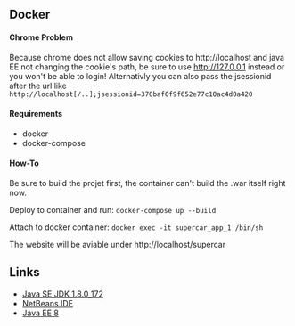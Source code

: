 ## Docker

#### Chrome Problem

Because chrome does not allow saving cookies to http://localhost and java EE not changing the cookie's path, be sure to use http://127.0.0.1 instead or you won't be able to login!
Alternativly you can also pass the jsessionid after the url like `http://localhost[/..];jsessionid=370baf0f9f652e77c10ac4d0a420`

#### Requirements

- docker
- docker-compose


#### How-To

Be sure to build the projet first, the container can't build the .war itself right now.

Deploy to container and run: `docker-compose up --build`

Attach to docker container: `docker exec -it supercar_app_1 /bin/sh`

The website will be aviable under http://localhost/supercar

## Links

- [Java SE JDK 1.8.0_172](http://www.oracle.com/technetwork/java/javase/downloads/jdk8-downloads-2133151.html)
- [NetBeans IDE](https://netbeans.org/downloads/start.html?platform=windows&lang=en&option=javaee)
- [Java EE 8](http://www.oracle.com/technetwork/java/javaee/downloads/java-ee-sdk-downloads-3908423.html)